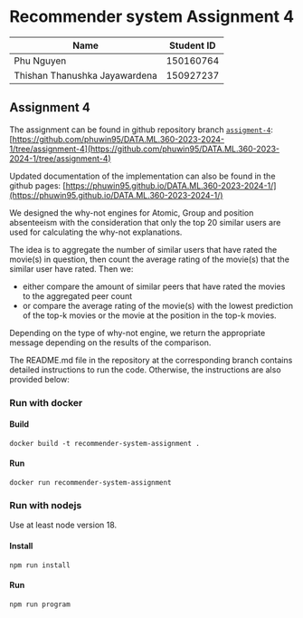 # Recommender system Assignment 4
| Name | Student ID |
| --- | --- |
| Phu Nguyen | 150160764 |
| Thishan Thanushka Jayawardena | 150927237 |

## Assignment 4
The assignment can be found in github repository branch [`assigment-4`](https://github.com/phuwin95/DATA.ML.360-2023-2024-1/tree/assignment-4): [https://github.com/phuwin95/DATA.ML.360-2023-2024-1/tree/assignment-4](https://github.com/phuwin95/DATA.ML.360-2023-2024-1/tree/assignment-4)

Updated documentation of the implementation can also be found in the github pages: [https://phuwin95.github.io/DATA.ML.360-2023-2024-1/](https://phuwin95.github.io/DATA.ML.360-2023-2024-1/)

We designed the why-not engines for Atomic, Group and position absenteeism with the consideration that only the top 20 similar users are used for calculating the why-not explanations.

The idea is to aggregate the number of similar users that have rated the movie(s) in question, then count the average rating of the movie(s) that the similar user have rated. Then we:

-  either compare the amount of similar peers that have rated the movies to the aggregated peer count 
-  or compare the average rating of the movie(s) with the lowest prediction of the top-k movies or the movie at the position in the top-k movies.

Depending on the type of why-not engine, we return the appropriate message depending on the results of the comparison.

The README.md file in the repository at the corresponding branch contains detailed instructions to run the code. Otherwise, the instructions are also provided below:

### Run with docker
#### Build
`docker build -t recommender-system-assignment .`

#### Run
`docker run recommender-system-assignment`


### Run with nodejs
Use at least node version 18.

#### Install
`npm run install`

#### Run
`npm run program`

